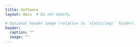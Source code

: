 ```yaml
---
title: Software
layout: docs  # Do not modify.

# Optional header image (relative to `static/img/` folder).
header:
  caption: ""
  image: ""
---
```

